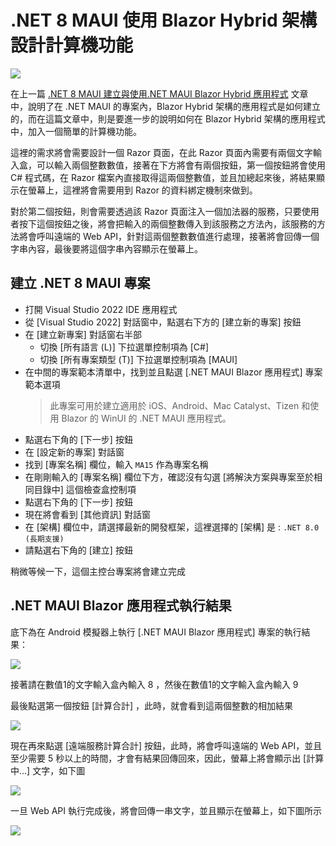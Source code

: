 # .NET 8 MAUI 使用 Blazor Hybrid 架構設計計算機功能

![](../Images/X2023-9757.png)

在上一篇 [.NET 8 MAUI 建立與使用.NET MAUI Blazor Hybrid 應用程式](https://csharpkh.blogspot.com/2024/02/maui-blazor-hybrid-razor.html) 文章中，說明了在 .NET MAUI 的專案內，Blazor Hybrid 架構的應用程式是如何建立的，而在這篇文章中，則是要進一步的說明如何在 Blazor Hybrid 架構的應用程式中，加入一個簡單的計算機功能。

這裡的需求將會需要設計一個 Razor 頁面，在此 Razor 頁面內需要有兩個文字輸入盒，可以輸入兩個整數數值，接著在下方將會有兩個按鈕，第一個按鈕將會使用 C# 程式碼，在 Razor 檔案內直接取得這兩個整數值，並且加總起來後，將結果顯示在螢幕上，這裡將會需要用到 Razor 的資料綁定機制來做到。

對於第二個按鈕，則會需要透過該 Razor 頁面注入一個加法器的服務，只要使用者按下這個按鈕之後，將會把輸入的兩個整數傳入到該服務之方法內，該服務的方法將會呼叫遠端的 Web API，針對這兩個整數數值進行處理，接著將會回傳一個字串內容，最後要將這個字串內容顯示在螢幕上。

## 建立 .NET 8 MAUI 專案

* 打開 Visual Studio 2022 IDE 應用程式
* 從 [Visual Studio 2022] 對話窗中，點選右下方的 [建立新的專案] 按鈕
* 在 [建立新專案] 對話窗右半部
  * 切換 [所有語言 (L)] 下拉選單控制項為 [C#]
  * 切換 [所有專案類型 (T)] 下拉選單控制項為 [MAUI]
* 在中間的專案範本清單中，找到並且點選 [.NET MAUI Blazor 應用程式] 專案範本選項
  > 此專案可用於建立適用於 iOS、Android、Mac Catalyst、Tizen 和使用 Blazor 的 WinUI 的 .NET MAUI 應用程式。
* 點選右下角的 [下一步] 按鈕
* 在 [設定新的專案] 對話窗
* 找到 [專案名稱] 欄位，輸入 `MA15` 作為專案名稱
* 在剛剛輸入的 [專案名稱] 欄位下方，確認沒有勾選 [將解決方案與專案至於相同目錄中] 這個檢查盒控制項
* 點選右下角的 [下一步] 按鈕
* 現在將會看到 [其他資訊] 對話窗
* 在 [架構] 欄位中，請選擇最新的開發框架，這裡選擇的 [架構] 是 : `.NET 8.0 (長期支援)`
* 請點選右下角的 [建立] 按鈕

稍微等候一下，這個主控台專案將會建立完成

## .NET MAUI Blazor 應用程式執行結果

底下為在 Android 模擬器上執行 [.NET MAUI Blazor 應用程式] 專案的執行結果：

![](../Images/X2023-9756.png)

接著請在數值1的文字輸入盒內輸入 8 ，然後在數值1的文字輸入盒內輸入 9

最後點選第一個按鈕 [計算合計] ，此時，就會看到這兩個整數的相加結果

![](../Images/X2023-9755.png)

現在再來點選 [遠端服務計算合計] 按鈕，此時，將會呼叫遠端的 Web API，並且至少需要 5 秒以上的時間，才會有結果回傳回來，因此，螢幕上將會顯示出 [計算中...] 文字，如下圖

![](../Images/X2023-9754.png)

一旦 Web API 執行完成後，將會回傳一串文字，並且顯示在螢幕上，如下圖所示

![](../Images/X2023-9753.png)


